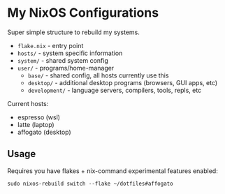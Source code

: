 # My NixOS Configurations

Super simple structure to rebuild my systems.

- `flake.nix` - entry point
- `hosts/` - system specific information
- `system/` - shared system config
- `user/` - programs/home-manager
  - `base/` - shared config, all hosts currently use this
  - `desktop/` - additional desktop programs (browsers, GUI apps, etc)
  - `development/` - language servers, compilers, tools, repls, etc

Current hosts:
  - espresso (wsl)
  - latte (laptop)
  - affogato (desktop)

## Usage

Requires you have flakes + nix-command experimental features enabled:

`sudo nixos-rebuild switch --flake ~/dotfiles#affogato`

